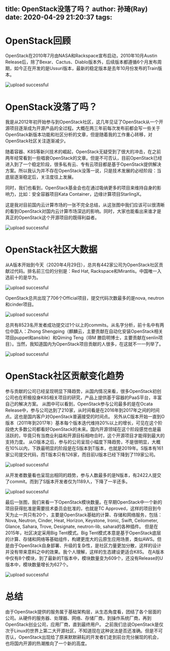 title: OpenStack没落了吗？
author: 孙琦(Ray)
date: 2020-04-29 21:20:37
tags:
---
# OpenStack回顾

OpenStack在2010年7月由NASA和Rackspace宣布启动，2010年10月Austin Release后，除了Bexar、Cactus、Diablo版本外，后续版本都遵循6个月发布周期，如今正在开发的是Ussuri版本，最新的稳定版本是去年10月份发布的Train版本。

![upload successful](/images/pasted-42.png)


# OpenStack没落了吗？

我是从2012年初开始参与到OpenStack社区，这几年见证了OpenStack从一个开源项目逐渐成为开源产品的全过程。大概在两三年前每次发布前都会写一些关于OpenStack新版本功能和社区分析的文章，但是随着我的工作重心转移，对OpenStack社区关注逐渐减少。

<!-- more -->

随着容器、K8S等新兴技术的崛起，OpenStack无疑受到了很大的冲击，在之前两年经常看到一些唱衰OpenStack的文章。但是不可否认，目前OpenStack已经进入到了一个稳定阶段，很多私有云、专有云项目都是基于OpenStack提供解决方案。所以我认为并不存在OpenStack没落一说，只是技术发展的必经阶段：当底层逐渐稳定后，关注度往上发展。

同时，我们也看到，OpenStack基金会也在通过吸纳更多的项目来维持自身的影响力，比如：安全容器项目Kata Container，边缘计算项目StarlingX。

这是我对目前国内云计算市场的一张不完全总结，从这张图中我们应该可以很清晰的看到OpenStack对国内云计算市场深远的影响。同时，大家也能看出来谁才是真正的OpenStack这个开源项目的既得利益者。

![upload successful](/images/pasted-44.png)

# OpenStack社区大数据

从A版本开始到今天（2020年4月29日），总共有442家公司为OpenStack社区贡献过代码。排名前三位的分别是：Red Hat, Rackspace和Mirantis。中国唯一入选前十的是华为。

![upload successful](/images/pasted-45.png)

OpenStack总共出现了706个Official项目，提交代码次数最多的是nova, neutron和cinder项目。

![upload successful](/images/pasted-46.png)

总共有8523名开发者成功提交过1个以上的commits。从名字分析，前十名中有两位中国人：Zhong Shengping（麒麟云，主要贡献在自动化安装OpenStack相关项目puppet和ansible）和Qiming Teng（IBM 滕启明博士，主要贡献在senlin项目）。当然，我知道国内为OpenStack项目贡献的人很多，在这就不一一列举了。

![upload successful](/images/pasted-47.png)

# OpenStack社区贡献变化趋势

参与贡献的公司已经呈现明显下降趋势，从国内情况来看，很多OpenStack初创公司也在积极投身K8S相关项目的研究，产品上提供基于容器的PaaS平台，丰富自己的解决方案。
从图中可以看到，OpenStack参与公司最多的是在Ocata Release中，参与公司达到了210家，从时间看是在2016年到2017年之间的时间点。这也是国内客户对OpenStack普遍接受的时间点。
另外从C版本开始一直到O版本（2011年到2017年）基本每个版本迭代维持20%以上的增长，可见在这个阶段绝大多数公司都看好OpenStack的未来。国内开源领域在这个阶段感觉也是最活跃的，毕竟只有当商业利益和开源目标相吻合时，这个开源项目才能得到最大的支持力度。
从O版本之后，参与的公司呈现小幅度下降趋势，不是很明显，大概在10%以内，下跌最明显的阶段是在S版本到T版本，也就是2019年。S版本有161家公司提交代码，而T版本只有126家，而目前U版本已经下降到了119家公司。

![upload successful](/images/pasted-48.png)

从开发者数量看也呈现出相同的趋势，参与人数最多的是N版本，有2422人提交了commit。而到了S版本开发者仅为1189人，下降了一半还多。

![upload successful](/images/pasted-49.png)

最后一张图，我们来看一下OpenStack模块数量。在早期OpenStack中一个新的项目获得批准是需要技术委员会批准的，也就是TC Approved，这样的项目到今天为止一共只有20个，主要是OpenStack基础的计算、存储和网络服务，包括：Nova, Neutron, Cinder, Heat, Horizon, Keystone, Ironic, Swift, Ceilometer, Glance, Sahara, Trove, Designate, neutron-lib, sahara的各种插件。
但是在2015年，社区决定采用Big Tent模式。Big Tent模式本意是基于OpenStack底层的计算、存储和网络等基础组件，构建更庞大的云原生应用场景，类似AWS。但是由于OpenStack自身部署、升级的复杂性，是社区力量更加分散，这样的设计并没有带来意料之中的效果。我个人理解，这样的生态建设更适合K8S。
在A版本中仅有8个模块，到了最新的T版本中，模块数量变为609个，还没有Release的U版本中，模块数量增长为627个。

![upload successful](/images/pasted-50.png)

# 总结

由于OpenStack提供的服务属于基础架构层，从生态角度看，团结了各个层面的公司。从硬件的服务器、处理器、网络、存储厂商，到操作系统厂商，再到OpenStack创业公司，应用厂商，直到最终用户。
之前我们总说OpenStack是仅次于Linux的世界上第二大开源社区，不知道现在这种说法是否还准确。但是不可否认，OpenStack出现给了原来默默耕耘的开发者们走到前台充分展现的机会，也将国内开源的热潮推向了一个新的高度。